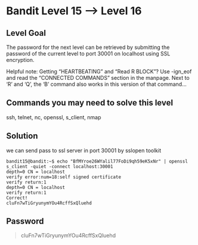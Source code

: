 # Bandit Level 15 --> Level 16
## Level Goal

The password for the next level can be retrieved by submitting the password of the current level to port 30001 on localhost using SSL encryption.

Helpful note: Getting “HEARTBEATING” and “Read R BLOCK”? Use -ign_eof and read the “CONNECTED COMMANDS” section in the manpage. Next to ‘R’ and ‘Q’, the ‘B’ command also works in this version of that command…

## Commands you may need to solve this level
ssh, telnet, nc, openssl, s_client, nmap

## Solution

we can send pass to ssl server in port 30001 by sslopen toolkit
```console
bandit15@bandit:~$ echo "BfMYroe26WYalil77FoDi9qh59eK5xNr" | openssl  s_client -quiet -connect localhost:30001
depth=0 CN = localhost
verify error:num=18:self signed certificate
verify return:1
depth=0 CN = localhost
verify return:1
Correct!
cluFn7wTiGryunymYOu4RcffSxQluehd
```

## Password
> cluFn7wTiGryunymYOu4RcffSxQluehd

  
